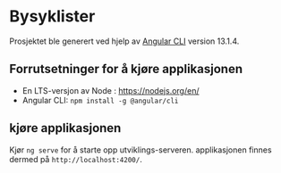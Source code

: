 # Bysyklister

Prosjektet ble generert ved hjelp av [Angular CLI](https://github.com/angular/angular-cli) version 13.1.4.

## Forrutsetninger for å kjøre applikasjonen
* En LTS-versjon av Node : https://nodejs.org/en/
* Angular CLI: ```npm install -g @angular/cli```

## kjøre applikasjonen

Kjør ```ng serve``` for å starte opp utviklings-serveren. applikasjonen finnes dermed på `http://localhost:4200/`.
